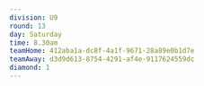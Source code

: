 ```yaml
---
division: U9
round: 13
day: Saturday
time: 8.30am
teamHome: 412aba1a-dc8f-4a1f-9671-28a89e0b1d7e
teamAway: d3d9d613-8754-4291-af4e-9117624559dc
diamond: 1
---
```

